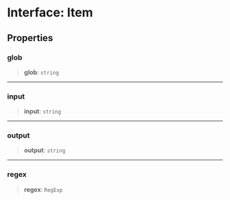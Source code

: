 # Interface: Item

## Properties

### glob

> **glob**: `string`

***

### input

> **input**: `string`

***

### output

> **output**: `string`

***

### regex

> **regex**: `RegExp`
